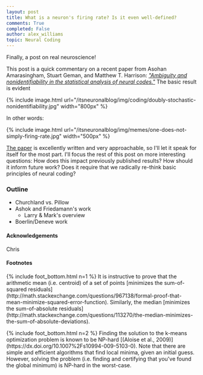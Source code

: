 ```yaml
---
layout: post
title: What is a neuron's firing rate? Is it even well-defined?
comments: True
completed: False
author: alex_williams
topic: Neural Coding
---
```


Finally, a post on real neuroscience!

This post is a quick commentary on a recent paper from Asohan Amarasingham, Stuart Geman, and Matthew T. Harrison: [*"Ambiguity and nonidentifiability in the statistical analysis of neural codes."*](http://dx.doi.org/10.1073/pnas.1506400112) The basic result is evident

{% include image.html url="/itsneuronalblog/img/coding/doubly-stochastic-nonidentifiability.jpg" width="800px" %}

In other words:

{% include image.html url="/itsneuronalblog/img/memes/one-does-not-simply-firing-rate.jpg" width="500px" %}

[The paper](http://dx.doi.org/10.1073/pnas.1506400112) is excellently written and very approachable, so I'll let it speak for itself for the most part. I'll focus the rest of this post on more interesting questions: How does this impact previously published results? How should it inform future work? Does it require that we radically re-think basic principles of neural coding?

<!--more-->

### Outline

* Churchland vs. Pillow
* Ashok and Friedamann's work
	* Larry & Mark's overview
* Boerlin/Deneve work

#### Acknowledgements

Chris 

#### Footnotes

<p class="footnotes" markdown="1">
{% include foot_bottom.html n=1 %} It is instructive to prove that the arithmetic mean (i.e. centroid) of a set of points [minimizes the sum-of-squared residuals](http://math.stackexchange.com/questions/967138/formal-proof-that-mean-minimize-squared-error-function). Similarly, the median [minimizes the sum-of-absolute residuals](http://math.stackexchange.com/questions/113270/the-median-minimizes-the-sum-of-absolute-deviations).
</p>
<p class="footnotes" markdown="1">
{% include foot_bottom.html n=2 %} Finding the solution to the k-means optimization problem is known to be NP-hard [(Aloise et al., 2009)](https://dx.doi.org/10.1007%2Fs10994-009-5103-0). Note that there are simple and efficient algorithms that find local minima, given an initial guess. However, solving the problem (i.e. finding and certifying that you've found the global minimum) is NP-hard in the worst-case.
</p>
